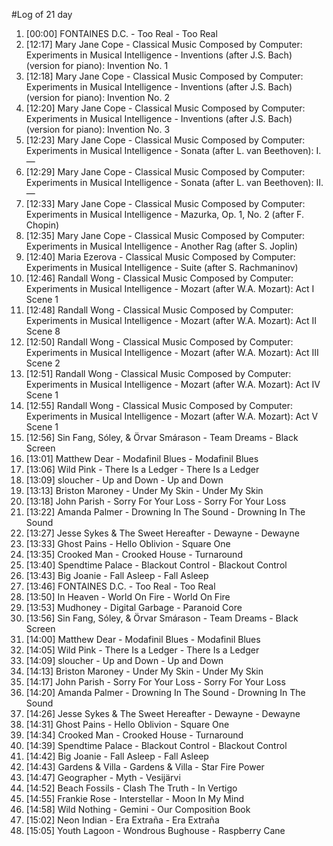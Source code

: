 #Log of 21 day

1. [00:00] FONTAINES D.C. - Too Real - Too Real
1. [12:17] Mary Jane Cope - Classical Music Composed by Computer: Experiments in Musical Intelligence - Inventions (after J.S. Bach) (version for piano): Invention No. 1
1. [12:18] Mary Jane Cope - Classical Music Composed by Computer: Experiments in Musical Intelligence - Inventions (after J.S. Bach) (version for piano): Invention No. 2
1. [12:20] Mary Jane Cope - Classical Music Composed by Computer: Experiments in Musical Intelligence - Inventions (after J.S. Bach) (version for piano): Invention No. 3
1. [12:23] Mary Jane Cope - Classical Music Composed by Computer: Experiments in Musical Intelligence - Sonata (after L. van Beethoven): I. —
1. [12:29] Mary Jane Cope - Classical Music Composed by Computer: Experiments in Musical Intelligence - Sonata (after L. van Beethoven): II. —
1. [12:33] Mary Jane Cope - Classical Music Composed by Computer: Experiments in Musical Intelligence - Mazurka, Op. 1, No. 2 (after F. Chopin)
1. [12:35] Mary Jane Cope - Classical Music Composed by Computer: Experiments in Musical Intelligence - Another Rag (after S. Joplin)
1. [12:40] Maria Ezerova - Classical Music Composed by Computer: Experiments in Musical Intelligence - Suite (after S. Rachmaninov)
1. [12:46] Randall Wong - Classical Music Composed by Computer: Experiments in Musical Intelligence - Mozart (after W.A. Mozart): Act I Scene 1
1. [12:48] Randall Wong - Classical Music Composed by Computer: Experiments in Musical Intelligence - Mozart (after W.A. Mozart): Act II Scene 8
1. [12:50] Randall Wong - Classical Music Composed by Computer: Experiments in Musical Intelligence - Mozart (after W.A. Mozart): Act III Scene 2
1. [12:51] Randall Wong - Classical Music Composed by Computer: Experiments in Musical Intelligence - Mozart (after W.A. Mozart): Act IV Scene 1
1. [12:55] Randall Wong - Classical Music Composed by Computer: Experiments in Musical Intelligence - Mozart (after W.A. Mozart): Act V Scene 1
1. [12:56] Sin Fang, Sóley, & Örvar Smárason - Team Dreams - Black Screen
1. [13:01] Matthew Dear - Modafinil Blues - Modafinil Blues
1. [13:06] Wild Pink - There Is a Ledger - There Is a Ledger
1. [13:09] sloucher - Up and Down - Up and Down
1. [13:13] Briston Maroney - Under My Skin - Under My Skin
1. [13:18] John Parish - Sorry For Your Loss - Sorry For Your Loss
1. [13:22] Amanda Palmer - Drowning In The Sound - Drowning In The Sound
1. [13:27] Jesse Sykes & The Sweet Hereafter - Dewayne - Dewayne
1. [13:33] Ghost Pains - Hello Oblivion - Square One
1. [13:35] Crooked Man - Crooked House - Turnaround
1. [13:40] Spendtime Palace - Blackout Control - Blackout Control
1. [13:43] Big Joanie - Fall Asleep - Fall Asleep
1. [13:46] FONTAINES D.C. - Too Real - Too Real
1. [13:50] In Heaven - World On Fire - World On Fire
1. [13:53] Mudhoney - Digital Garbage - Paranoid Core
1. [13:56] Sin Fang, Sóley, & Örvar Smárason - Team Dreams - Black Screen
1. [14:00] Matthew Dear - Modafinil Blues - Modafinil Blues
1. [14:05] Wild Pink - There Is a Ledger - There Is a Ledger
1. [14:09] sloucher - Up and Down - Up and Down
1. [14:13] Briston Maroney - Under My Skin - Under My Skin
1. [14:17] John Parish - Sorry For Your Loss - Sorry For Your Loss
1. [14:20] Amanda Palmer - Drowning In The Sound - Drowning In The Sound
1. [14:26] Jesse Sykes & The Sweet Hereafter - Dewayne - Dewayne
1. [14:31] Ghost Pains - Hello Oblivion - Square One
1. [14:34] Crooked Man - Crooked House - Turnaround
1. [14:39] Spendtime Palace - Blackout Control - Blackout Control
1. [14:42] Big Joanie - Fall Asleep - Fall Asleep
1. [14:43] Gardens & Villa - Gardens & Villa - Star Fire Power
1. [14:47] Geographer - Myth - Vesijärvi
1. [14:52] Beach Fossils - Clash The Truth - In Vertigo
1. [14:55] Frankie Rose - Interstellar - Moon In My Mind
1. [14:58] Wild Nothing - Gemini - Our Composition Book
1. [15:02] Neon Indian - Era Extraña - Era Extraña
1. [15:05] Youth Lagoon - Wondrous Bughouse - Raspberry Cane
